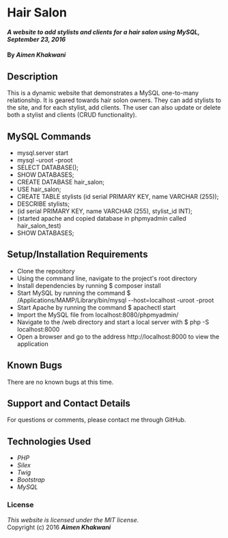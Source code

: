 # Hair Salon

#### _A website to add stylists and clients for a hair salon using MySQL, September 23, 2016_

#### By _**Aimen Khakwani**_

## Description

This is a dynamic website that demonstrates a MySQL one-to-many relationship. It is geared towards hair solon owners. They can add stylists to the site, and for each stylist, add clients. The user can also update or delete both a stylist and clients (CRUD functionality).  

## MySQL Commands
* mysql.server start
* mysql -uroot -proot
* SELECT DATABASE();
* SHOW DATABASES;
* CREATE DATABASE hair_salon;
* USE hair_salon;
* CREATE TABLE stylists (id serial PRIMARY KEY, name VARCHAR (255));
* DESCRIBE stylists;
* (id serial PRIMARY KEY, name VARCHAR (255), stylist_id INT);
* (started apache and copied database in phpmyadmin called hair_salon_test)
* SHOW DATABASES;

## Setup/Installation Requirements

* Clone the repository
* Using the command line, navigate to the project's root directory
* Install dependencies by running $ composer install
* Start MySQL by running the command $ /Applications/MAMP/Library/bin/mysql --host=localhost -uroot -proot
* Start Apache by running the command $ apachectl start
* Import the MySQL file from localhost:8080/phpmyadmin/
* Navigate to the /web directory and start a local server with $ php -S localhost:8000
* Open a browser and go to the address http://localhost:8000 to view the application

## Known Bugs

There are no known bugs at this time.

## Support and Contact Details

For questions or comments, please contact me through GitHub.

## Technologies Used

* _PHP_
* _Silex_
* _Twig_
* _Bootstrap_
* _MySQL_

### License

*This website is licensed under the MIT license.*  
Copyright (c) 2016 **_Aimen Khakwani_**
